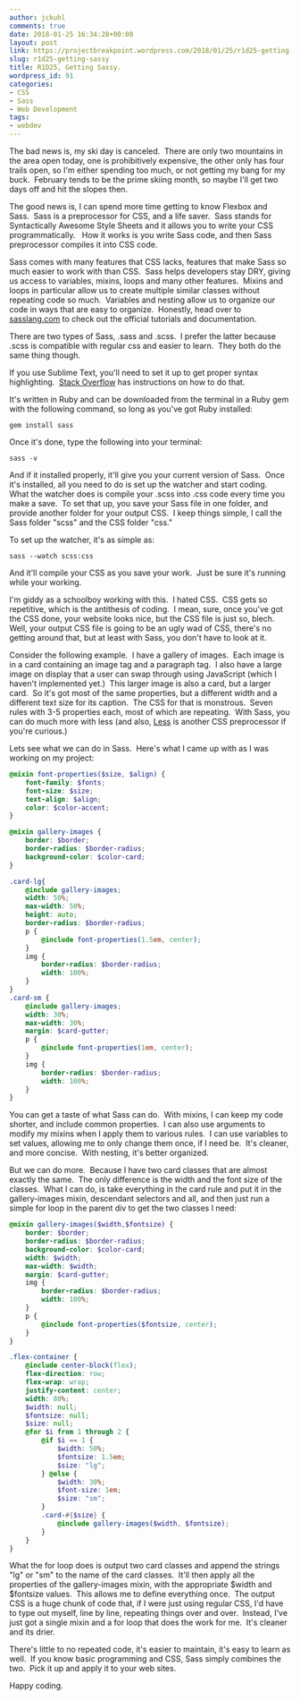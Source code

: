 ```yaml
---
author: jckuhl
comments: true
date: 2018-01-25 16:34:28+00:00
layout: post
link: https://projectbreakpoint.wordpress.com/2018/01/25/r1d25-getting-sassy/
slug: r1d25-getting-sassy
title: R1D25, Getting Sassy.
wordpress_id: 91
categories:
- CSS
- Sass
- Web Development
tags:
- webdev
---
```


The bad news is, my ski day is canceled.  There are only two mountains in the area open today, one is prohibitively expensive, the other only has four trails open, so I'm either spending too much, or not getting my bang for my buck.  February tends to be the prime skiing month, so maybe I'll get two days off and hit the slopes then.

The good news is, I can spend more time getting to know Flexbox and Sass.  Sass is a preprocessor for CSS, and a life saver.  Sass stands for Syntactically Awesome Style Sheets and it allows you to write your CSS programmatically.   How it works is you write Sass code, and then Sass preprocessor compiles it into CSS code.

Sass comes with many features that CSS lacks, features that make Sass so much easier to work with than CSS.  Sass helps developers stay DRY, giving us access to variables, mixins, loops and many other features.  Mixins and loops in particular allow us to create multiple similar classes without repeating code so much.  Variables and nesting allow us to organize our code in ways that are easy to organize.  Honestly, head over to [sasslang.com](http://sass-lang.com/) to check out the official tutorials and documentation.

There are two types of Sass, .sass and .scss.  I prefer the latter because .scss is compatible with regular css and easier to learn.  They both do the same thing though.

If you use Sublime Text, you'll need to set it up to get proper syntax highlighting.  [Stack Overflow](https://stackoverflow.com/questions/42159810/how-to-set-scss-syntax-in-sublime-3) has instructions on how to do that.

It's written in Ruby and can be downloaded from the terminal in a Ruby gem with the following command, so long as you've got Ruby installed:

    
    gem install sass


Once it's done, type the following into your terminal:

    
    sass -v


And if it installed properly, it'll give you your current version of Sass.  Once it's installed, all you need to do is set up the watcher and start coding.  What the watcher does is compile your .scss into .css code every time you make a save.  To set that up, you save your Sass file in one folder, and provide another folder for your output CSS.  I keep things simple, I call the Sass folder "scss" and the CSS folder "css."

To set up the watcher, it's as simple as:


    sass --watch scss:css


And it'll compile your CSS as you save your work.  Just be sure it's running while your working.

I'm giddy as a schoolboy working with this.  I hated CSS.  CSS gets so repetitive, which is the antithesis of coding.  I mean, sure, once you've got the CSS done, your website looks nice, but the CSS file is just so, blech.  Well, your output CSS file is going to be an ugly wad of CSS, there's no getting around that, but at least with Sass, you don't have to look at it.

Consider the following example.  I have a gallery of images.  Each image is in a card containing an image tag and a paragraph tag.  I also have a large image on display that a user can swap through using JavaScript (which I haven't implemented yet.)  This larger image is also a card, but a larger card.  So it's got most of the same properties, but a different width and a different text size for its caption.  The CSS for that is monstrous.  Seven rules with 3-5 properties each, most of which are repeating.  With Sass, you can do much more with less (and also, [Less](http://lesscss.org/) is another CSS preprocessor if you're curious.)

Lets see what we can do in Sass.  Here's what I came up with as I was working on my project:

```scss 
@mixin font-properties($size, $align) {
    font-family: $fonts;
    font-size: $size;
    text-align: $align;
    color: $color-accent;
}

@mixin gallery-images {
    border: $border;
    border-radius: $border-radius;
    background-color: $color-card;
}

.card-lg{
    @include gallery-images;
    width: 50%;
    max-width: 50%;
    height: auto;
    border-radius: $border-radius;
    p {
        @include font-properties(1.5em, center);
    }
    img {
        border-radius: $border-radius;
        width: 100%;
    }
}
.card-sm {
    @include gallery-images;
    width: 30%;
    max-width: 30%;
    margin: $card-gutter;
    p {
        @include font-properties(1em, center);
    }
    img {
        border-radius: $border-radius;
        width: 100%;
    }
}
```


You can get a taste of what Sass can do.  With mixins, I can keep my code shorter, and include common properties.  I can also use arguments to modify my mixins when I apply them to various rules.  I can use variables to set values, allowing me to only change them once, if I need be.  It's cleaner, and more concise.  With nesting, it's better organized.

But we can do more.  Because I have two card classes that are almost exactly the same.  The only difference is the width and the font size of the classes.  What I can do, is take everything in the card rule and put it in the gallery-images mixin, descendant selectors and all, and then just run a simple for loop in the parent div to get the two classes I need:

```scss
@mixin gallery-images($width,$fontsize) {
    border: $border;
    border-radius: $border-radius;
    background-color: $color-card;
    width: $width;
    max-width: $width;
    margin: $card-gutter;
    img {
        border-radius: $border-radius;
        width: 100%;
    }
    p {
        @include font-properties($fontsize, center);
    }
}

.flex-container {
    @include center-block(flex);
    flex-direction: row;
    flex-wrap: wrap;
    justify-content: center;
    width: 80%;
    $width: null;
    $fontsize: null;
    $size: null;
    @for $i from 1 through 2 {
        @if $i == 1 {
            $width: 50%;
            $fontsize: 1.5em;
            $size: "lg";
        } @else {
            $width: 30%;
            $font-size: 1em;
            $size: "sm";
        }
        .card-#{$size} {
            @include gallery-images($width, $fontsize);
        }
    }
}
```


What the for loop does is output two card classes and append the strings "lg" or "sm" to the name of the card classes.  It'll then apply all the properties of the gallery-images mixin, with the appropriate $width and $fontsize values.  This allows me to define everything once.  The output CSS is a huge chunk of code that, if I were just using regular CSS, I'd have to type out myself, line by line, repeating things over and over.  Instead, I've just got a single mixin and a for loop that does the work for me.  It's cleaner and its drier.

There's little to no repeated code, it's easier to maintain, it's easy to learn as well.  If you know basic programming and CSS, Sass simply combines the two.  Pick it up and apply it to your web sites.

Happy coding.
